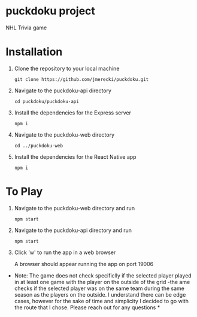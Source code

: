 # puckdoku project

NHL Trivia game

# Installation
1. Clone the repository to your local machine
   
   ```
   git clone https://github.com/jmerecki/puckdoku.git
   ```

2. Navigate to the puckdoku-api directory

   ```
   cd puckdoku/puckdoku-api
   ```

3. Install the dependencies for the Express server
   ```
   npm i
   ```

5. Navigate to the puckdoku-web directory
   ```
   cd ../puckdoku-web
   ```

7. Install the dependencies for the React Native app
   ```
   npm i
   ```

# To Play

1. Navigate to the puckdoku-web directory and run
   ```
   npm start
   ```
2. Navigate to the puckdoku-api directory and run
   ```
   npm start
   ```
3. Click 'w' to run the app in a web browser

   A browser should appear running the app on port 19006


* Note: The game does not check specificlly if the selected player played in at least one game with the player on the outside of the grid -the ame checks if the selected player was on the same team during the same season as the players on the outside. I understand there can be  edge cases, however for the sake of time and simplicity I decided to go with the route that I chose. Please reach out for any questions *


   
